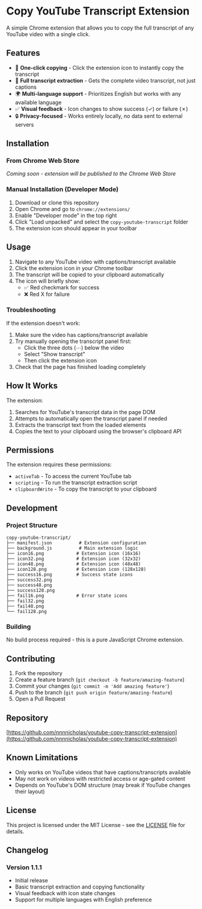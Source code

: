 # Copy YouTube Transcript Extension

A simple Chrome extension that allows you to copy the full transcript of any YouTube video with a single click.

## Features

- 🎯 **One-click copying** - Click the extension icon to instantly copy the transcript
- 📝 **Full transcript extraction** - Gets the complete video transcript, not just captions
- 🌍 **Multi-language support** - Prioritizes English but works with any available language
- ✅ **Visual feedback** - Icon changes to show success (✓) or failure (✗)
- 🔒 **Privacy-focused** - Works entirely locally, no data sent to external servers

## Installation

### From Chrome Web Store
*Coming soon - extension will be published to the Chrome Web Store*

### Manual Installation (Developer Mode)
1. Download or clone this repository
2. Open Chrome and go to `chrome://extensions/`
3. Enable "Developer mode" in the top right
4. Click "Load unpacked" and select the `copy-youtube-transcript` folder
5. The extension icon should appear in your toolbar

## Usage

1. Navigate to any YouTube video with captions/transcript available
2. Click the extension icon in your Chrome toolbar
3. The transcript will be copied to your clipboard automatically
4. The icon will briefly show:
   - ✅ Red checkmark for success
   - ❌ Red X for failure

### Troubleshooting

If the extension doesn't work:
1. Make sure the video has captions/transcript available
2. Try manually opening the transcript panel first:
   - Click the three dots (⋯) below the video
   - Select "Show transcript"
   - Then click the extension icon
3. Check that the page has finished loading completely

## How It Works

The extension:
1. Searches for YouTube's transcript data in the page DOM
2. Attempts to automatically open the transcript panel if needed
3. Extracts the transcript text from the loaded elements
4. Copies the text to your clipboard using the browser's clipboard API

## Permissions

The extension requires these permissions:
- `activeTab` - To access the current YouTube tab
- `scripting` - To run the transcript extraction script
- `clipboardWrite` - To copy the transcript to your clipboard

## Development

### Project Structure
```
copy-youtube-transcript/
├── manifest.json          # Extension configuration
├── background.js          # Main extension logic
├── icon16.png            # Extension icon (16x16)
├── icon32.png            # Extension icon (32x32)
├── icon48.png            # Extension icon (48x48)
├── icon128.png           # Extension icon (128x128)
├── success16.png         # Success state icons
├── success32.png
├── success48.png
├── success128.png
├── fail16.png            # Error state icons
├── fail32.png
├── fail48.png
└── fail128.png
```

### Building
No build process required - this is a pure JavaScript Chrome extension.

## Contributing

1. Fork the repository
2. Create a feature branch (`git checkout -b feature/amazing-feature`)
3. Commit your changes (`git commit -m 'Add amazing feature'`)
4. Push to the branch (`git push origin feature/amazing-feature`)
5. Open a Pull Request

## Repository

[https://github.com/nnnnicholas/youtube-copy-transcript-extension](https://github.com/nnnnicholas/youtube-copy-transcript-extension)

## Known Limitations

- Only works on YouTube videos that have captions/transcripts available
- May not work on videos with restricted access or age-gated content
- Depends on YouTube's DOM structure (may break if YouTube changes their layout)

## License

This project is licensed under the MIT License - see the [LICENSE](LICENSE) file for details.

## Changelog

### Version 1.1.1
- Initial release
- Basic transcript extraction and copying functionality
- Visual feedback with icon state changes
- Support for multiple languages with English preference 